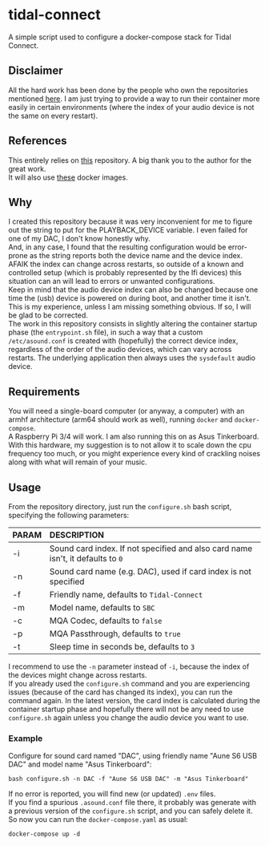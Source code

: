 # tidal-connect

A simple script used to configure a docker-compose stack for Tidal Connect.

## Disclaimer

All the hard work has been done by the people who own the repositories mentioned [here](#References). I am just trying to provide a way to run their container more easily in certain environments (where the index of your audio device is not the same on every restart).  

## References

This entirely relies on [this](https://github.com/TonyTromp/tidal-connect-docker) repository. A big thank you to the author for the great work.  
It will also use [these](https://hub.docker.com/r/edgecrush3r/tidal-connect) docker images.  

## Why

I created this repository because it was very inconvenient for me to figure out the string to put for the PLAYBACK_DEVICE variable. I even failed for one of my DAC, I don't know honestly why.  
And, in any case, I found that the resulting  configuration would be error-prone as the string reports both the device name and the device index. AFAIK the index can change across restarts, so outside of a known and controlled setup (which is probably represented by the Ifi devices) this situation can an will lead to errors or unwanted configurations.  
Keep in mind that the audio device index can also be changed because one time the (usb) device is powered on during boot, and another time it isn't.  
This is my experience, unless I am missing something obvious. If so, I will be glad to be corrected.  
The work in this repository consists in slightly altering the container startup phase (the `entrypoint.sh` file), in such a way that a custom `/etc/asound.conf` is created with (hopefully) the correct device index, regardless of the order of the audio devices, which can vary across restarts. The underlying application then always uses the `sysdefault` audio device.  

## Requirements

You will need a single-board computer (or anyway, a computer) with an armhf architecture (arm64 should work as well), running `docker` and `docker-compose`.  
A Raspberry Pi 3/4 will work. I am also running this on as Asus Tinkerboard. With this hardware, my suggestion is to not allow it to scale down the cpu frequency too much, or you might experience every kind of crackling noises along with what will remain of your music.  

## Usage

From the repository directory, just run the `configure.sh` bash script, specifying the following parameters:

PARAM|DESCRIPTION
:---|:---
-i|Sound card index. If not specified and also card name isn't, it defaults to `0`
-n|Sound card name (e.g. DAC), used if card index is not specified
-f|Friendly name, defaults to `Tidal-Connect`
-m|Model name, defaults to `SBC`
-c|MQA Codec, defaults to `false`
-p|MQA Passthrough, defaults to `true`
-t|Sleep time in seconds be, defaults to `3`

I recommend to use the `-n` parameter instead of `-i`, because the index of the devices might change across restarts.  
If you already used the `configure.sh` command and you are experiencing issues (because of the card has changed its index), you can run the command again. In the latest version, the card index is calculated during the container startup phase and hopefully there will not be any need to use `configure.sh` again unless you change the audio device you want to use.

### Example

Configure for sound card named "DAC", using friendly name "Aune S6 USB DAC" and model name "Asus Tinkerboard":

```text
bash configure.sh -n DAC -f "Aune S6 USB DAC" -m "Asus Tinkerboard"
```

If no error is reported, you will find new (or updated) `.env` files.  
If you find a spurious `.asound.conf` file there, it probably was generate with a previous version of the `configure.sh` script, and you can safely delete it.  
So now you can run the `docker-compose.yaml` as usual:

```text
docker-compose up -d
```
